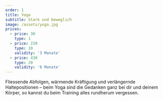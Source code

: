 ```yaml
---
order: 1
title: Yoga
subtitle: Stark und beweglich
image: /assets/yoga.jpg
prices:
  - price: 30
    type: 1
  - price: 230
    type: 10
    validity: '3 Monate'
  - price: 430
    type: 20
    validity: '6 Monate'
---
```


Fliessende Abfolgen, wärmende Kräftigung und verlängernde Haltepositionen – beim Yoga sind die Gedanken ganz bei dir und
deinem Körper, so kannst du beim Training alles rundherum vergessen.

